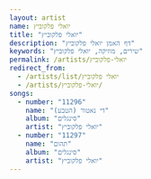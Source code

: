 ```yaml
---
layout: artist
name: יואלי פלקוביץ
title: "יואלי פלקוביץ"
description: "דף האמן יואלי פלקוביץ"
keywords: "שירים, מוזיקה, יואלי פלקוביץ"
permalink: /artists/יואלי-פלקוביץ
redirect_from:
  - /artists/list/יואלי פלקוביץ
  - /artists/יואלי-פלקוביץ/
songs:
  - number: "11296"
    name: "די נאטור (הטבע)"
    album: "סינגלים"
    artist: "יואלי פלקוביץ"
  - number: "11297"
    name: "תהום"
    album: "סינגלים"
    artist: "יואלי פלקוביץ"
---
```

